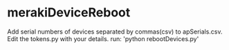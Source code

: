 # merakiDeviceReboot


Add serial numbers of devices separated by commas(csv) to apSerials.csv.
Edit the tokens.py with your details.
run: 'python rebootDevices.py'

